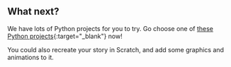 ## What next?

We have lots of Python projects for you to try. Go choose one of [these Python projects](https://projects.raspberrypi.org/en/projects?software%5B%5D=python&curriculum%5B%5D=%201){:target="_blank"} now!

You could also recreate your story in Scratch, and add some graphics and animations to it.

